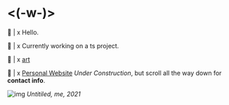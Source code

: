 # <(-w-)>

💬 |  x Hello.

🍊 |  x Currently working on a ts project.

🎨 |  x [art](pixiv.me/shokkuun)

🔗 |  x [Personal Website](https://www.shokkunn.art/) _Under Construction_, but scroll all the way down for **contact info**.

![img](https://cdnb.artstation.com/p/assets/images/images/043/292/091/large/shokkunn-asset.jpg?1636864637)
_Untitiled, me, 2021_


